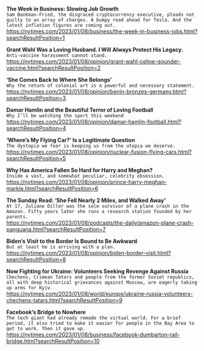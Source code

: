 **The Week in Business: Slowing Job Growth**\
`Sam Bankman-Fried, the disgraced cryptocurrency executive, pleads not guilty to an array of charges. A bumpy road ahead for Tesla. And the latest inflation figures are coming out.`\
https://nytimes.com/2023/01/08/business/the-week-in-business-jobs.html?searchResultPosition=1

**Grant Wahl Was a Loving Husband. I Will Always Protect His Legacy.**\
`Anti-vaccine harassment cannot stand.`\
https://nytimes.com/2023/01/08/opinion/grant-wahl-celine-gounder-vaccine.html?searchResultPosition=2

**‘She Comes Back to Where She Belongs’**\
`Why the return of colonial art is a powerful and necessary statement.`\
https://nytimes.com/2023/01/08/opinion/benin-bronzes-germany.html?searchResultPosition=3

**Damar Hamlin and the Beautiful Terror of Loving Football**\
`Why I’ll be watching the sport this weekend`\
https://nytimes.com/2023/01/08/opinion/damar-hamlin-football.html?searchResultPosition=4

**‘Where’s My Flying Car?’ Is a Legitimate Question**\
`The dystopia we fear is keeping us from the utopia we deserve.`\
https://nytimes.com/2023/01/08/opinion/nuclear-fusion-flying-cars.html?searchResultPosition=5

**Why Has America Fallen So Hard for Harry and Meghan?**\
`Inside a vast, and somewhat peculiar, celebrity obsession.`\
https://nytimes.com/2023/01/08/opinion/prince-harry-meghan-markle.html?searchResultPosition=6

**The Sunday Read: ‘She Fell Nearly 2 Miles, and Walked Away’**\
`At 17, Juliane Diller was the sole survivor of a plane crash in the Amazon. Fifty years later she runs a research station founded by her parents.`\
https://nytimes.com/2023/01/08/podcasts/the-daily/amazon-plane-crash-panguana.html?searchResultPosition=7

**Biden’s Visit to the Border Is Bound to Be Awkward**\
`But at least he is arriving with a plan.`\
https://nytimes.com/2023/01/08/opinion/biden-border-visit.html?searchResultPosition=8

**Now Fighting for Ukraine: Volunteers Seeking Revenge Against Russia**\
`Chechens, Crimean Tatars and people from the former Soviet republics, all with deep historical grievances against Moscow, are eagerly taking up arms for Kyiv.`\
https://nytimes.com/2023/01/08/world/europe/ukraine-russia-volunteers-chechens-tatars.html?searchResultPosition=9

**Facebook’s Bridge to Nowhere**\
`The tech giant had already remade the virtual world. For a brief period, it also tried to make it easier for people in the Bay Area to get to work. Then it gave up.`\
https://nytimes.com/2023/01/08/business/facebook-dumbarton-rail-bridge.html?searchResultPosition=10

